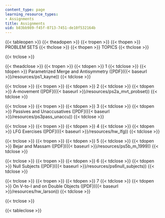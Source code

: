 ```yaml
---
content_type: page
learning_resource_types:
- Assignments
title: Assignments
uid: b83bb989-f45f-0713-7451-de10f532164b
---
```


{{< tableopen >}}
{{< theadopen >}}
{{< tropen >}}
{{< thopen >}}
PROBLEM SETS
{{< thclose >}}
{{< thopen >}}
TOPICS
{{< thclose >}}

{{< trclose >}}

{{< theadclose >}}
{{< tropen >}}
{{< tdopen >}}
1
{{< tdclose >}}
{{< tdopen >}}
Parametrized Merge and Antisymmetry ([PDF]({{< baseurl >}}/resources/ps1_kayne))
{{< tdclose >}}

{{< trclose >}}
{{< tropen >}}
{{< tdopen >}}
2
{{< tdclose >}}
{{< tdopen >}}
A-movement ([PDF]({{< baseurl >}}/resources/ps2a_mvt_probset))
{{< tdclose >}}

{{< trclose >}}
{{< tropen >}}
{{< tdopen >}}
3
{{< tdclose >}}
{{< tdopen >}}
Passives and Unaccusatives ([PDF]({{< baseurl >}}/resources/ps3pass_unaccu))
{{< tdclose >}}

{{< trclose >}}
{{< tropen >}}
{{< tdopen >}}
4
{{< tdclose >}}
{{< tdopen >}}
LFG Exercises ([PDF]({{< baseurl >}}/resources/hw_lfg))
{{< tdclose >}}

{{< trclose >}}
{{< tropen >}}
{{< tdopen >}}
5
{{< tdclose >}}
{{< tdopen >}}
Bejar and Massam ([PDF]({{< baseurl >}}/resources/ps5b_m_1999))
{{< tdclose >}}

{{< trclose >}}
{{< tropen >}}
{{< tdopen >}}
6
{{< tdclose >}}
{{< tdopen >}}
Null Subjects ([PDF]({{< baseurl >}}/resources/ps6null_subjects))
{{< tdclose >}}

{{< trclose >}}
{{< tropen >}}
{{< tdopen >}}
7
{{< tdclose >}}
{{< tdopen >}}
On V-to-I and on Double Objects ([PDF]({{< baseurl >}}/resources/hw_larson))
{{< tdclose >}}

{{< trclose >}}

{{< tableclose >}}